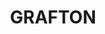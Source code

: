 ---
facts:
- Grafton is located on the Clarence River in northern New South Wales, Australia.
- It is known as the "Jacaranda City" due to its numerous jacaranda trees, which bloom
  in late October and early November.
- Grafton is the administrative centre of the Clarence Valley Council.
- The town was proclaimed a municipality in 1859.
- Grafton has a rich history, with many heritage-listed buildings.
- The Grafton Bridge, built in 1932, is a significant landmark.
- Grafton is home to the Saraton Theatre, a historic art deco cinema.
- The Clarence River is popular for fishing and watersports.
- Grafton hosts the annual Jacaranda Festival, a major regional event.
- The Grafton Regional Gallery is a significant art gallery in the region.
historical_events:
- Establishment of the town in 1851
- Construction of the Grafton Bridge in 1932
- First Jacaranda Festival in 1935
- Opening of the Saraton Theatre in 1936
- Severe flood in 1954
lastmod: '2025-04-15T03:03:38+00:00'
latitude: -29.320772
layout: suburb
longitude: 153.271074
notable_people:
- Sir Earle Page
- Dame Mary Gilmore
- Ry Cuming
- John Williamson
postcode: '2460'
state: NSW
title: GRAFTON
tourist_locations:
- name: Saraton Theatre
  url: https://www.saraton.com/
- name: Grafton Heritage Trail
- name: Jacaranda Park
- name: See Park
- name: Roches Family Hotel
- name: Christ Church Cathedral
- name: Grafton Bridge
- name: Clarence River
url: /nsw/grafton/
---